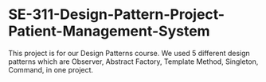# SE-311-Design-Pattern-Project-Patient-Management-System
This project is for our Design Patterns course. We used 5 different design patterns which are Observer, Abstract Factory, Template Method, Singleton, Command, in one project.
